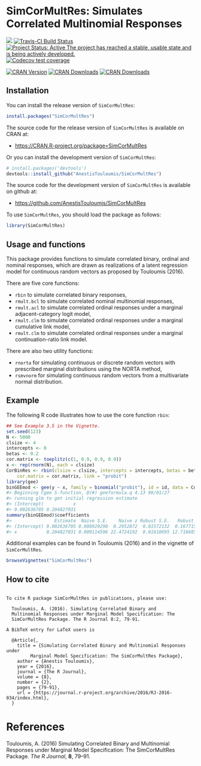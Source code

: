 
<!-- README.md is generated from README.Rmd. Please edit that file -->

# SimCorMultRes: Simulates Correlated Multinomial Responses

[![](https://img.shields.io/badge/devel%20version-1.6.5-green.svg)](https://github.com/AnestisTouloumis/SimCorMultRes)
[![Travis-CI Build
Status](https://travis-ci.org/AnestisTouloumis/SimCorMultRes.svg?branch=master)](https://travis-ci.org/AnestisTouloumis/SimCorMultRes)
[![Project Status: Active The project has reached a stable, usable state
and is being actively
developed.](http://www.repostatus.org/badges/latest/active.svg)](http://www.repostatus.org/#active)
[![Codecov test
coverage](https://codecov.io/gh/AnestisTouloumis/SimCorMultRes/branch/master/graph/badge.svg)](https://codecov.io/gh/AnestisTouloumis/SimCorMultRes?branch=master)

[![CRAN
Version](https://www.r-pkg.org/badges/version/SimCorMultRes?color=blue)](https://cran.r-project.org/package=SimCorMultRes)
[![CRAN
Downloads](https://cranlogs.r-pkg.org/badges/grand-total/SimCorMultRes?color=blue)](https://cranlogs.r-pkg.org/badges/grand-total/SimCorMultRes)
[![CRAN
Downloads](https://cranlogs.r-pkg.org/badges/SimCorMultRes)](https://cran.r-project.org/package=SimCorMultRes)

## Installation

You can install the release version of `SimCorMultRes`:

``` r
install.packages("SimCorMultRes")
```

The source code for the release version of `SimCorMultRes` is available
on CRAN at:

  - <https://CRAN.R-project.org/package=SimCorMultRes>

Or you can install the development version of `SimCorMultRes`:

``` r
# install.packages('devtools')
devtools::install_github("AnestisTouloumis/SimCorMultRes")
```

The source code for the development version of `SimCorMultRes` is
available on github at:

  - <https://github.com/AnestisTouloumis/SimCorMultRes>

To use `SimCorMultRes`, you should load the package as follows:

``` r
library(SimCorMultRes)
```

## Usage and functions

This package provides functions to simulate correlated binary, ordinal
and nominal responses, which are drawn as realizations of a latent
regression model for continuous random vectors as proposed by Touloumis
(2016).

There are five core functions:

  - `rbin` to simulate correlated binary responses,
  - `rmult.bcl` to simulate correlated nominal multinomial responses,
  - `rmult.acl` to simulate correlated ordinal responses under a
    marginal adjacent-category logit model,
  - `rmult.clm` to simulate correlated ordinal responses under a
    marginal cumulative link model,
  - `rmult.clm` to simulate correlated ordinal responses under a
    marginal continuation-ratio link model.

There are also two utility functions:

  - `rnorta` for simulating continuous or discrete random vectors with
    prescribed marginal distributions using the NORTA method,
  - `rsmvnorm` for simulating continuous random vectors from a
    multivariate normal distribution.

## Example

The following R code illustrates how to use the core function `rbin`:

``` r
## See Example 3.5 in the Vignette.
set.seed(123)
N <- 5000
clsize <- 4
intercepts <- 0
betas <- 0.2
cor.matrix <- toeplitz(c(1, 0.9, 0.9, 0.9))
x <- rep(rnorm(N), each = clsize)
CorBinRes <- rbin(clsize = clsize, intercepts = intercepts, betas = betas, xformula = ~x, 
    cor.matrix = cor.matrix, link = "probit")
library(gee)
binGEEmod <- gee(y ~ x, family = binomial("probit"), id = id, data = CorBinRes$simdata)
#> Beginning Cgee S-function, @(#) geeformula.q 4.13 98/01/27
#> running glm to get initial regression estimate
#> (Intercept)           x 
#> 0.002636705 0.204827031
summary(binGEEmod)$coefficients
#>                Estimate  Naive S.E.    Naive z Robust S.E.   Robust z
#> (Intercept) 0.002636705 0.008929290  0.2952872  0.01572132  0.1677153
#> x           0.204827031 0.009114596 22.4724192  0.01610695 12.7166857
```

Additional examples can be found in Touloumis (2016) and in the vignette
of `SimCorMultRes`.

``` r
browseVignettes("SimCorMultRes")
```

## How to cite

``` 

To cite R package SimCorMultRes in publications, please use:

  Touloumis, A. (2016). Simulating Correlated Binary and
  Multinomial Responses under Marginal Model Specification: The
  SimCorMultRes Package. The R Journal 8:2, 79-91.

A BibTeX entry for LaTeX users is

  @Article{,
    title = {Simulating Correlated Binary and Multinomial Responses under 
         Marginal Model Specification: The SimCorMultRes Package},
    author = {Anestis Touloumis},
    year = {2016},
    journal = {The R Journal},
    volume = {8},
    number = {2},
    pages = {79-91},
    url = {https://journal.r-project.org/archive/2016/RJ-2016-034/index.html},
  }
```

# References

<div id="refs" class="references">

<div id="ref-Touloumis2016">

Touloumis, A. (2016) Simulating Correlated Binary and Multinomial
Responses under Marginal Model Specification: The SimCorMultRes Package.
*The R Journal*, **8**, 79–91.

</div>

</div>
